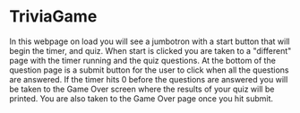 # TriviaGame

In this webpage on load you will see a jumbotron with a start button that will begin the timer, and quiz.
When start is clicked you are taken to a "different" page with the timer running and the quiz questions. At the bottom of the question page is a submit button for the user to click when all the questions are answered. If the timer hits 0 before the questions are answered you will be taken to the Game Over screen where the results of your quiz will be printed. You are also taken to the Game Over page once you hit submit. 